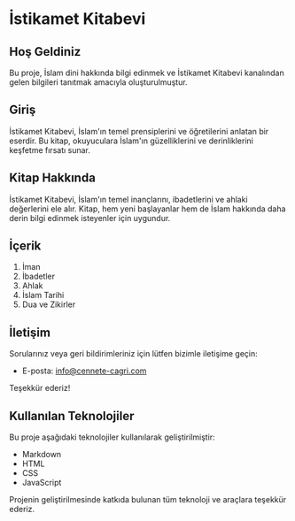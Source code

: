 # İstikamet Kitabevi

## Hoş Geldiniz

Bu proje, İslam dini hakkında bilgi edinmek ve İstikamet Kitabevi kanalından gelen bilgileri tanıtmak amacıyla oluşturulmuştur.



## Giriş

İstikamet Kitabevi, İslam'ın temel prensiplerini ve öğretilerini anlatan bir eserdir. Bu kitap, okuyuculara İslam'ın güzelliklerini ve derinliklerini keşfetme fırsatı sunar.

## Kitap Hakkında

İstikamet Kitabevi, İslam'ın temel inançlarını, ibadetlerini ve ahlaki değerlerini ele alır. Kitap, hem yeni başlayanlar hem de İslam hakkında daha derin bilgi edinmek isteyenler için uygundur.

## İçerik

1. İman
2. İbadetler
3. Ahlak
4. İslam Tarihi
5. Dua ve Zikirler

## İletişim

Sorularınız veya geri bildirimleriniz için lütfen bizimle iletişime geçin:

- E-posta: info@cennete-cagri.com

Teşekkür ederiz!
## Kullanılan Teknolojiler

Bu proje aşağıdaki teknolojiler kullanılarak geliştirilmiştir:

- Markdown
- HTML
- CSS
- JavaScript

Projenin geliştirilmesinde katkıda bulunan tüm teknoloji ve araçlara teşekkür ederiz.
